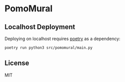# PomoMural

## Localhost Deployment

Deploying on localhost requires [poetry](https://python-poetry.org/) as a dependency:

```bash
poetry run python3 src/pomomural/main.py
```

## License

MIT
